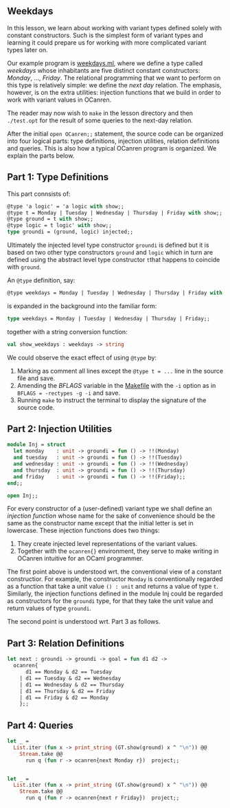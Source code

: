 ## Weekdays

In this lesson, we learn about working with variant types defined solely with
constant constructors. Such is the simplest form of variant types and learning it
could prepare us for working with more complicated variant types later on.

Our example program is [weekdays.ml](weekdays.ml), where we define a type
called _weekdays_ whose inhabitants are five distinct constant constructors:
_Monday_, ...,  _Friday_. The relational programming that we want to perform on this type
is relatively simple: we define the _next day_ relation. The emphasis, however, is on the
extra utilities: injection functions that we build in order to work with variant values in
OCanren.

The reader may now wish to `make` in the lesson directory and then `./test.opt`
for the result of some queries to the next-day relation.

After the initial `open OCanren;;` statement, the source code can be organized
into four logical parts: type definitions, injection utilities, relation
definitions and queries. This is also how a typical
OCanren program is organized. We explain the parts below. 

## Part 1: Type Definitions

This part connsists of:
```ocaml
@type 'a logic' = 'a logic with show;;
@type t = Monday | Tuesday | Wednesday | Thursday | Friday with show;;
@type ground = t with show;;
@type logic = t logic' with show;;
type groundi = (ground, logic) injected;;
```
Ultimately the injected level type constructor `groundi` is defined but it is based on two other
type constructors `ground` and `logic` which in turn are defined using the
abstract level type constructor `t`that happens to coincide with `ground`.

An `@type` definition, say:
```ocaml
@type weekdays = Monday | Tuesday | Wednesday | Thursday | Friday with show;;
```
is expanded in the background into the familiar form:
```ocaml
type weekdays = Monday | Tuesday | Wednesday | Thursday | Friday;;
```
together with a string conversion function:
```ocaml
val show_weekdays : weekdays -> string
```
We could observe the exact effect of using `@type`
by:
1) Marking as comment all lines except the `@type t = ...` line in the source file and save.
2) Amending the _BFLAGS_ variable in the [Makefile](Makefile#L11) with
the `-i`  option as in `BFLAGS = -rectypes -g -i` and save.
3) Running `make`  to instruct the terminal to display the signature of the source code. 

## Part 2: Injection Utilities

```ocaml
module Inj = struct
  let monday    : unit -> groundi = fun () -> !!(Monday)
  and tuesday   : unit -> groundi = fun () -> !!(Tuesday)
  and wednesday : unit -> groundi = fun () -> !!(Wednesday)
  and thursday  : unit -> groundi = fun () -> !!(Thursday)
  and friday    : unit -> groundi = fun () -> !!(Friday);;
end;;

open Inj;;
```
For every constructor of a (user-defined) variant
type we shall define an _injection function_ whose name
for the sake of convenience should be the same as the constructor name
except that the initial letter is set in lowercase. These injection functions
does two things:
1. They create injected level representations of the variant values.
1. Together with the `ocanren{}` environment, they serve to make writing in OCanren
intuitive for an OCaml programmer.

The first point above is understood wrt. the conventional view of a constant constructior. For
example, the constructor `Monday` is conventionally regarded as a function that take a unit
value `() : unit` and returns a value of type `t`. Similarly, the injection functions defined
in the module Inj could be regarded as constructors for the `groundi` type, for that they
take the unit value and return values of type `groundi`.

The second point is understood  wrt. Part 3 as follows.


## Part 3: Relation Definitions

```ocaml
let next : groundi -> groundi -> goal = fun d1 d2 ->
  ocanren{
      d1 == Monday & d2 == Tuesday
    | d1 == Tuesday & d2 == Wednesday
    | d1 == Wednesday & d2 == Thursday
    | d1 == Thursday & d2 == Friday
    | d1 == Friday & d2 == Monday 
    };;
```

## Part 4: Queries

```ocaml
let _ =
  List.iter (fun x -> print_string (GT.show(ground) x ^ "\n")) @@ 
    Stream.take @@
      run q (fun r -> ocanren{next Monday r})  project;;


let _ =
  List.iter (fun x -> print_string (GT.show(ground) x ^ "\n")) @@ 
    Stream.take @@
      run q (fun r -> ocanren{next r Friday})  project;;
```

